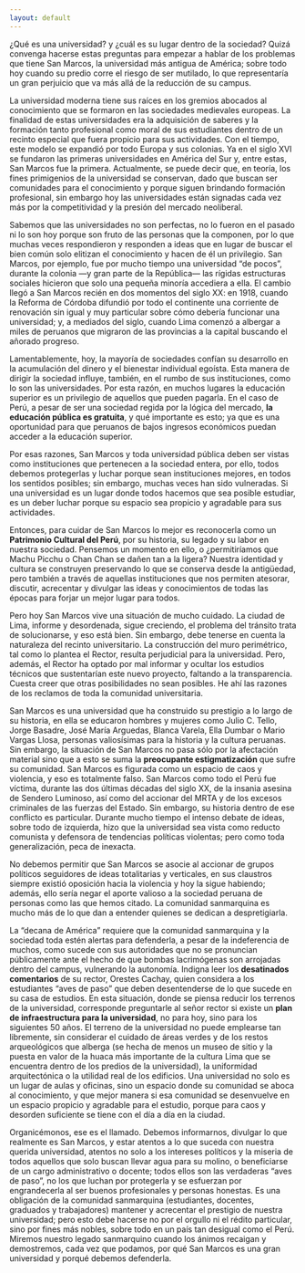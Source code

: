 ```yaml
---
layout: default
---
```


¿Qué es una universidad? y ¿cuál es su lugar dentro de la sociedad? Quizá convenga hacerse estas preguntas para empezar a hablar de los problemas que tiene San Marcos, la universidad más antigua de América; sobre todo hoy cuando su predio corre el riesgo de ser mutilado, lo que representaría un gran perjuicio que va más allá de la reducción de su campus.

La universidad moderna tiene sus raíces en los gremios abocados al conocimiento que se formaron en las sociedades medievales europeas. La finalidad de estas universidades era la adquisición de saberes y la formación tanto profesional como moral de sus estudiantes dentro de un recinto especial que fuera propicio para sus actividades. Con el tiempo, este modelo se expandió por todo Europa y sus colonias. Ya en el siglo XVI se fundaron las primeras universidades en América del Sur y, entre estas, San Marcos fue la primera. Actualmente, se puede decir que, en teoría, los fines primigenios de la universidad se conservan, dado que buscan ser comunidades para el conocimiento y porque siguen brindando formación profesional, sin embargo hoy las universidades están signadas cada vez más por la competitividad y la presión del mercado neoliberal.

Sabemos que las universidades no son perfectas, no lo fueron en el pasado ni lo son hoy porque son fruto de las personas que la componen, por lo que muchas veces respondieron y responden a ideas que en lugar de buscar el bien común solo elitizan el conocimiento y hacen de él un privilegio. San Marcos, por ejemplo, fue por mucho tiempo una universidad “de pocos”, durante la colonia  —y gran parte de la República— las rígidas estructuras sociales hicieron que solo una pequeña minoría accediera a ella. El cambio llegó a San Marcos recién en dos momentos del siglo XX: en 1918, cuando la Reforma de Córdoba difundió por todo el continente una corriente de renovación sin igual y muy particular sobre cómo debería funcionar una universidad; y, a mediados del siglo, cuando Lima comenzó a albergar a miles de peruanos que migraron de las provincias a la capital buscando el añorado progreso.

Lamentablemente, hoy, la mayoría de sociedades confían su desarrollo en la acumulación del dinero y el bienestar individual egoísta. Esta manera de dirigir la sociedad influye, también, en el rumbo de sus instituciones, como lo son las universidades. Por esta razón, en muchos lugares  la educación superior es un privilegio de aquellos que pueden pagarla. En el caso de Perú, a pesar de ser una sociedad regida por la lógica del mercado, **la educación pública es gratuita**, y qué importante es esto; ya que es una oportunidad para que peruanos de bajos ingresos económicos puedan acceder a la educación superior.

Por esas razones, San Marcos y toda universidad pública deben ser vistas como instituciones que pertenecen a la sociedad entera, por ello, todos debemos protegerlas y luchar porque sean instituciones mejores, en todos los sentidos posibles; sin embargo, muchas veces han sido vulneradas. Si una universidad es un lugar donde todos hacemos que sea posible estudiar, es un deber luchar porque su espacio sea propicio y agradable para sus actividades. 

Entonces, para cuidar de San Marcos lo mejor es reconocerla como un **Patrimonio Cultural del Perú**, por su historia, su legado y su labor en nuestra sociedad. Pensemos un momento en ello, o ¿permitiríamos que Machu Picchu o Chan Chan se dañen tan a la ligera? Nuestra identidad y cultura se construyen preservando lo que se conserva desde la antigüedad, pero también a través de aquellas instituciones que nos permiten atesorar, discutir, acrecentar y divulgar las ideas y conocimientos de todas las épocas para forjar un mejor lugar para todos.  

Pero hoy San Marcos vive una situación de mucho cuidado. La ciudad de Lima, informe y desordenada, sigue creciendo, el problema del tránsito trata de solucionarse, y eso está bien. Sin embargo, debe tenerse en cuenta la naturaleza del recinto universitario. La construcción del muro perimétrico, tal como lo plantea el Rector, resulta perjudicial para la universidad. Pero, además, el Rector ha optado por mal informar y ocultar los estudios técnicos que sustentarían este nuevo proyecto, faltando a la transparencia. Cuesta creer que otras posibilidades no sean posibles. He ahí las razones de los reclamos de toda la comunidad universitaria.

San Marcos es una universidad que ha construido su prestigio a lo largo de su historia, en ella se educaron hombres y mujeres como Julio C. Tello, Jorge Basadre, José María Arguedas, Blanca Varela, Ella Dumbar o Mario Vargas Llosa, personas valiosísimas para la historia y la cultura peruanas.  Sin embargo, la situación de San Marcos no pasa sólo por la afectación material sino que a esto se suma la **preocupante estigmatización** que sufre su comunidad. San Marcos es figurada como un espacio de caos y violencia, y eso es totalmente falso. San Marcos como todo el Perú fue víctima, durante las dos últimas décadas del siglo XX, de la insania asesina de Sendero Luminoso, así como del accionar del MRTA y de los excesos criminales de las fuerzas del Estado. Sin embargo, su historia dentro de ese conflicto es particular. Durante mucho tiempo el intenso debate de ideas, sobre todo de izquierda, hizo que la universidad sea vista como reducto comunista y defensora de tendencias políticas violentas; pero como toda generalización, peca de inexacta.

No debemos permitir que San Marcos se asocie al accionar de grupos políticos seguidores de ideas totalitarias y verticales, en sus claustros siempre existió oposición hacia la violencia y hoy la sigue habiendo; además, ello sería negar el aporte valioso a la sociedad peruana de personas como las que hemos citado. La comunidad sanmarquina es mucho más de lo que dan a entender quienes se dedican a despretigiarla.

La “decana de América”  requiere que la comunidad sanmarquina y la sociedad toda estén alertas para defenderla, a pesar de la indeferencia de muchos, como sucede con sus autoridades que no se pronuncian públicamente ante el hecho de que bombas lacrimógenas son arrojadas dentro del campus, vulnerando la autonomía. Indigna leer los **desatinados comentarios** de su rector, Orestes Cachay, quien considera a los estudiantes “aves de paso” que deben desentenderse de lo que sucede en su casa de estudios. En esta situación, donde se piensa reducir los terrenos de la universidad, corresponde preguntarle al señor rector si existe un **plan de infraestructura para la universidad**, no para hoy, sino para los siguientes 50 años. El terreno de la universidad no puede emplearse tan libremente, sin considerar el cuidado de áreas verdes y de los restos arqueológicos que alberga (se hecha de menos un museo de sitio y la puesta en valor de la huaca más importante de la cultura Lima que se encuentra dentro de los predios de la universidad), la uniformidad arquitectónica o la utilidad real de los edificios. Una universidad no solo es un lugar de aulas y oficinas, sino un espacio donde su comunidad se aboca al conocimiento, y que mejor manera si esa comunidad se desenvuelve en un espacio propicio y agradable para el estudio, porque para caos y desorden suficiente se tiene con el día a día en la ciudad.

Organicémonos, ese es el llamado. Debemos informarnos, divulgar lo que realmente es San Marcos, y estar atentos a lo que suceda con nuestra querida universidad, atentos no solo a los intereses políticos y la miseria de todos aquellos que solo buscan llevar agua para su molino, o beneficiarse de un cargo administrativo o docente; todos ellos son las verdaderas “aves de paso”, no los que luchan por protegerla y se esfuerzan por engrandecerla al ser buenos profesionales y personas honestas. Es una obligación de la comunidad sanmarquina (estudiantes, docentes, graduados y trabajadores) mantener y acrecentar el prestigio de nuestra universidad; pero esto debe hacerse no por el orgullo ni el rédito particular, sino por fines más nobles, sobre todo en un país tan desigual como el Perú. Miremos nuestro legado sanmarquino cuando los ánimos recaigan y demostremos, cada vez que podamos, por qué San Marcos es una gran universidad y porqué debemos defenderla.

